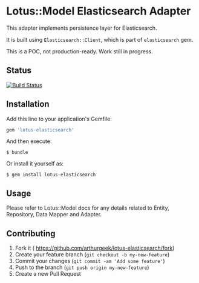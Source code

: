 # Lotus::Model Elasticsearch Adapter

This adapter implements persistence layer for Elasticsearch.

It is built using `Elasticsearch::Client`, which is part of `elasticsearch` gem.

This is a POC, not production-ready. Work still in progress.

## Status

[![Build Status](https://secure.travis-ci.org/arthurgeek/lotus-elasticsearch.svg?branch=master)](http://travis-ci.org/arthurgeek/lotus-elasticsearch?branch=master)

## Installation

Add this line to your application's Gemfile:

```ruby
gem 'lotus-elasticsearch'
```

And then execute:

    $ bundle

Or install it yourself as:

    $ gem install lotus-elasticsearch

## Usage

Please refer to Lotus::Model docs for any details related to Entity, Repository,
Data Mapper and Adapter.

## Contributing

1. Fork it ( https://github.com/arthurgeek/lotus-elasticsearch/fork)
2. Create your feature branch (`git checkout -b my-new-feature`)
3. Commit your changes (`git commit -am 'Add some feature'`)
4. Push to the branch (`git push origin my-new-feature`)
5. Create a new Pull Request
